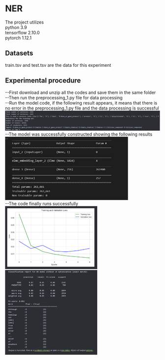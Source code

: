 # NER
The project utilizes<br>
python 3.9<br>
tensorflow 2.10.0<br>
pytorch 1.12.1<br>
## Datasets
train.tsv and test.tsv are the data for this experiment
## Experimental procedure
--First download and unzip all the codes and save them in the same folder<br>
--Then run the preprocessing_1.py file for data processing<br>
--Run the model code, if the following result appears, it means that there is no error in the preprocessing_1.py file and the data processing is successful<br>
<img src="https://github.com/qqeeqq/NER/blob/main/qq.png" width="600"/><br>
--The model was successfully constructed showing the following results<br>
<img src="https://github.com/qqeeqq/NER/blob/main/ww.png" width="400"/><br>
--The code finally runs successfully<br>
<img src="https://github.com/qqeeqq/NER/blob/main/123.png" width="300"/><br>
<img src="https://github.com/qqeeqq/NER/blob/main/234.png" width="300"/><br>

